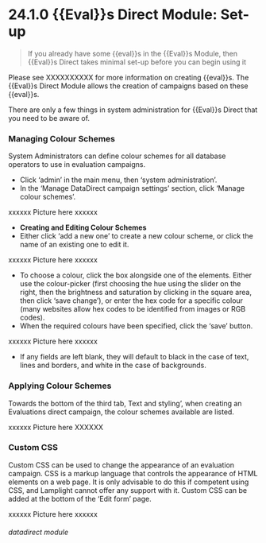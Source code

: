 # 24.1.0 {{Eval}}s Direct Module: Set-up

> If you already have some {{eval}}s in the {{Eval}}s Module, then {{Eval}}s Direct takes minimal set-up before you can begin using it

Please see XXXXXXXXXX for more information on creating {{eval}}s. The {{Eval}}s Direct Module allows the creation of campaigns based on these {{eval}}s.

There are only a few things in system administration for {{Eval}}s Direct that you need to be aware of.

### Managing Colour Schemes

System Administrators can define colour schemes for all database operators to use in evaluation campaigns.
- Click ‘admin’ in the main menu, then ‘system administration’.
- In the ‘Manage DataDirect campaign settings’ section, click ‘Manage colour schemes’.

xxxxxx Picture here xxxxxx

   - **Creating and Editing Colour Schemes**
   - Either click ‘add a new one’ to create a new colour scheme, or click the name of an existing one to edit it.
   
   xxxxxx Picture here xxxxxx
   
   - To choose a colour, click the box alongside one of the elements. Either use the colour-picker (first choosing the hue using the slider on the right, then the brightness and saturation by clicking in the square area, then click ‘save change’), or enter the hex code for a specific colour (many websites allow hex codes to be identified from images or RGB codes).
   - When the required colours have been specified, click the ‘save’ button.
   
   xxxxxx Picture here xxxxxx
 
   - If any fields are left blank, they will default to black in the case of text, lines and borders, and white in the case of backgrounds.
   

### Applying Colour Schemes

Towards the bottom of the third tab, Text and styling’, when creating an Evaluations direct campaign, the colour schemes available are listed.

xxxxxx Picture here XXXXXX


### Custom CSS

Custom CSS can be used to change the appearance of an evaluation campaign. CSS is a markup language that controls the appearance of HTML elements on a web page. It is only advisable to do this if competent using CSS, and Lamplight cannot offer any support with it. Custom CSS can be added at the bottom of the ‘Edit form’ page.

xxxxxx Picture here xxxxxx


###### datadirect module





   

